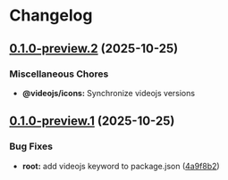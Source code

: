 # Changelog

## [0.1.0-preview.2](https://github.com/muxinc/vjs-10-monorepo/compare/@videojs/icons@0.1.0-preview.1...@videojs/icons@0.1.0-preview.2) (2025-10-25)


### Miscellaneous Chores

* **@videojs/icons:** Synchronize videojs versions

## [0.1.0-preview.1](https://github.com/muxinc/vjs-10-monorepo/compare/@videojs/icons@0.1.0-preview.0...@videojs/icons@0.1.0-preview.1) (2025-10-25)


### Bug Fixes

* **root:** add videojs keyword to package.json ([4a9f8b2](https://github.com/muxinc/vjs-10-monorepo/commit/4a9f8b2ad6fb27b463dcfe8d1a5fd883c9fa21d1))
